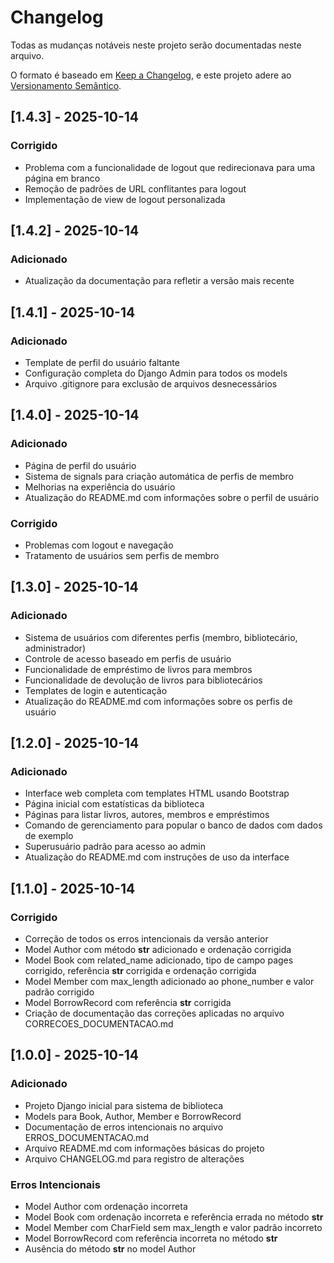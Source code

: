 # Changelog

Todas as mudanças notáveis neste projeto serão documentadas neste arquivo.

O formato é baseado em [Keep a Changelog](https://keepachangelog.com/en/1.0.0/),
e este projeto adere ao [Versionamento Semântico](https://semver.org/spec/v2.0.0.html).

## [1.4.3] - 2025-10-14

### Corrigido
- Problema com a funcionalidade de logout que redirecionava para uma página em branco
- Remoção de padrões de URL conflitantes para logout
- Implementação de view de logout personalizada

## [1.4.2] - 2025-10-14

### Adicionado
- Atualização da documentação para refletir a versão mais recente

## [1.4.1] - 2025-10-14

### Adicionado
- Template de perfil do usuário faltante
- Configuração completa do Django Admin para todos os models
- Arquivo .gitignore para exclusão de arquivos desnecessários

## [1.4.0] - 2025-10-14

### Adicionado
- Página de perfil do usuário
- Sistema de signals para criação automática de perfis de membro
- Melhorias na experiência do usuário
- Atualização do README.md com informações sobre o perfil de usuário

### Corrigido
- Problemas com logout e navegação
- Tratamento de usuários sem perfis de membro

## [1.3.0] - 2025-10-14

### Adicionado
- Sistema de usuários com diferentes perfis (membro, bibliotecário, administrador)
- Controle de acesso baseado em perfis de usuário
- Funcionalidade de empréstimo de livros para membros
- Funcionalidade de devolução de livros para bibliotecários
- Templates de login e autenticação
- Atualização do README.md com informações sobre os perfis de usuário

## [1.2.0] - 2025-10-14

### Adicionado
- Interface web completa com templates HTML usando Bootstrap
- Página inicial com estatísticas da biblioteca
- Páginas para listar livros, autores, membros e empréstimos
- Comando de gerenciamento para popular o banco de dados com dados de exemplo
- Superusuário padrão para acesso ao admin
- Atualização do README.md com instruções de uso da interface

## [1.1.0] - 2025-10-14

### Corrigido
- Correção de todos os erros intencionais da versão anterior
- Model Author com método __str__ adicionado e ordenação corrigida
- Model Book com related_name adicionado, tipo de campo pages corrigido, referência __str__ corrigida e ordenação corrigida
- Model Member com max_length adicionado ao phone_number e valor padrão corrigido
- Model BorrowRecord com referência __str__ corrigida
- Criação de documentação das correções aplicadas no arquivo CORRECOES_DOCUMENTACAO.md

## [1.0.0] - 2025-10-14

### Adicionado
- Projeto Django inicial para sistema de biblioteca
- Models para Book, Author, Member e BorrowRecord
- Documentação de erros intencionais no arquivo ERROS_DOCUMENTACAO.md
- Arquivo README.md com informações básicas do projeto
- Arquivo CHANGELOG.md para registro de alterações

### Erros Intencionais
- Model Author com ordenação incorreta
- Model Book com ordenação incorreta e referência errada no método __str__
- Model Member com CharField sem max_length e valor padrão incorreto
- Model BorrowRecord com referência incorreta no método __str__
- Ausência do método __str__ no model Author